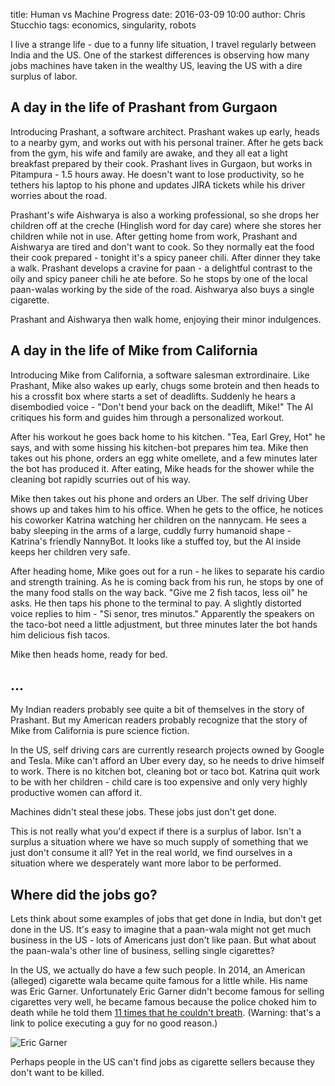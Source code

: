 title: Human vs Machine Progress
date: 2016-03-09 10:00
author: Chris Stucchio
tags: economics, singularity, robots

I live a strange life - due to a funny life situation, I travel regularly between India and the US. One of the starkest differences is observing how many jobs machines have taken in the wealthy US, leaving the US with a dire surplus of labor.

## A day in the life of Prashant from Gurgaon

Introducing Prashant, a software architect. Prashant wakes up early, heads to a nearby gym, and works out with his personal trainer. After he gets back from the gym, his wife and family are awake, and they all eat a light breakfast prepared by their cook. Prashant lives in Gurgaon, but works in Pitampura - 1.5 hours away. He doesn't want to lose productivity, so he tethers his laptop to his phone and updates JIRA tickets while his driver worries about the road.

Prashant's wife Aishwarya is also a working professional, so she drops her children off at the creche (Hinglish word for day care) where she stores her children while not in use.  After getting home from work, Prashant and Aishwarya are tired and don't want to cook. So they normally eat the food their cook prepared - tonight it's a spicy paneer chili. After dinner they take a walk. Prashant develops a cravine for paan - a delightful contrast to the oily and spicy paneer chili he ate before. So he stops by one of the local paan-walas working by the side of the road. Aishwarya also buys a single cigarette.

Prashant and Aishwarya then walk home, enjoying their minor indulgences.

## A day in the life of Mike from California

Introducing Mike from California, a software salesman extrordinaire. Like Prashant, Mike also wakes up early, chugs some brotein and then heads to his a crossfit box where starts a set of deadlifts. Suddenly he hears a disembodied voice - "Don't bend your back on the deadlift, Mike!" The AI critiques his form and guides him through a personalized workout.

After his workout he goes back home to his kitchen. "Tea, Earl Grey, Hot" he says, and with some hissing his kitchen-bot prepares him tea. Mike then takes out his phone, orders an egg white omellete, and a few minutes later the bot has produced it. After eating, Mike heads for the shower while the cleaning bot rapidly scurries out of his way.

Mike then takes out his phone and orders an Uber. The self driving Uber shows up and takes him to his office. When he gets to the office, he notices his coworker Katrina watching her children on the nannycam. He sees a baby sleeping in the arms of a large, cuddly furry humanoid shape - Katrina's friendly NannyBot. It looks like a stuffed toy, but the AI inside keeps her children very safe.

After heading home, Mike goes out for a run - he likes to separate his cardio and strength training. As he is coming back from his run, he stops by one of the many food stalls on the way back. "Give me 2 fish tacos, less oil" he asks. He then taps his phone to the terminal to pay. A slightly distorted voice replies to him - "Si senor, tres minutos." Apparently the speakers on the taco-bot need a little adjustment, but three minutes later the bot hands him delicious fish tacos.

Mike then heads home, ready for bed.

## ...

My Indian readers probably see quite a bit of themselves in the story of Prashant. But my American readers probably recognize that the story of Mike from California is pure science fiction.

In the US, self driving cars are currently research projects owned by Google and Tesla. Mike can't afford an Uber every day, so he needs to drive himself to work. There is no kitchen bot, cleaning bot or taco bot. Katrina quit work to be with her children - child care is too expensive and only very highly productive women can afford it.

Machines didn't steal these jobs. These jobs just don't get done.

This is not really what you'd expect if there is a surplus of labor. Isn't a surplus a situation where we have so much supply of something that we just don't consume it all? Yet in the real world, we find ourselves in a situation where we desperately want more labor to be performed.

## Where did the jobs go?

Lets think about some examples of jobs that get done in India, but don't get done in the US. It's easy to imagine that a paan-wala might not get much business in the US - lots of Americans just don't like paan. But what about the paan-wala's other line of business, selling single cigarettes?

In the US, we actually do have a few such people. In 2014, an American (alleged) cigarette wala became quite famous for a little while. His name was Eric Garner. Unfortunately Eric Garner didn't become famous for selling cigarettes very well, he became famous because the police choked him to death while he told them [11 times that he couldn't breath](https://www.youtube.com/watch?v=JpGxagKOkv8). (Warning: that's a link to police executing a guy for no good reason.)

![Eric Garner](/blog_media/2016/robots_didnt_take_our_jobs/eric_garner.png)

Perhaps people in the US can't find jobs as cigarette sellers because they don't want to be killed.
